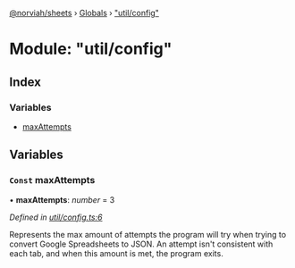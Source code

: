 [@norviah/sheets](../README.md) › [Globals](../globals.md) › ["util/config"](_util_config_.md)

# Module: "util/config"

## Index

### Variables

* [maxAttempts](_util_config_.md#const-maxattempts)

## Variables

### `Const` maxAttempts

• **maxAttempts**: *number* = 3

*Defined in [util/config.ts:6](https://github.com/Norviah/sheets/blob/69bd333/src/util/config.ts#L6)*

Represents the max amount of attempts the program will try when trying to
convert Google Spreadsheets to JSON. An attempt isn't consistent with each
tab, and when this amount is met, the program exits.
